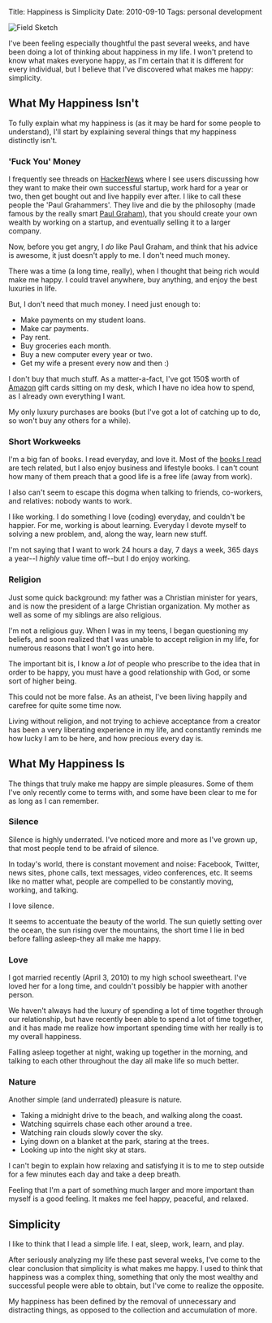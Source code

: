 Title: Happiness is Simplicity
Date: 2010-09-10
Tags: personal development


![Field Sketch][]


I've been feeling especially thoughtful the past several weeks, and have been
doing a lot of thinking about happiness in my life.  I won't pretend to know
what makes everyone happy, as I'm certain that it is different for every
individual, but I believe that I've discovered what makes me happy: simplicity.


## What My Happiness Isn't

To fully explain what my happiness is (as it may be hard for some people to
understand), I'll start by explaining several things that my happiness
distinctly isn't.


### 'Fuck You' Money

I frequently see threads on [HackerNews][] where I see users discussing how
they want to make their own successful startup, work hard for a year or two,
then get bought out and live happily ever after.  I like to call these people
the 'Paul Grahammers'.  They live and die by the philosophy (made famous by the
really smart [Paul Graham][]), that you should create your own wealth by
working on a startup, and eventually selling it to a larger company.

Now, before you get angry, I *do* like Paul Graham, and think that his advice
is awesome, it just doesn't apply to me.  I don't need much money.

There was a time (a long time, really), when I thought that being rich would
make me happy.  I could travel anywhere, buy anything, and enjoy the best
luxuries in life.

But, I don't need that much money.  I need just enough to:

-   Make payments on my student loans.
-   Make car payments.
-   Pay rent.
-   Buy groceries each month.
-   Buy a new computer every year or two.
-   Get my wife a present every now and then :)

I don't buy that much stuff.  As a matter-a-fact, I've got 150$ worth of
[Amazon][] gift cards sitting on my desk, which I have no idea how to spend, as
I already own everything I want.

My only luxury purchases are books (but I've got a lot of catching up to do, so
won't buy any others for a while).


### Short Workweeks

I'm a big fan of books.  I read everyday, and love it.  Most of the
[books I read][] are tech related, but I also enjoy business and lifestyle
books.  I can't count how many of them preach that a good life is a free life
(away from work).

I also can't seem to escape this dogma when talking to friends, co-workers, and
relatives: nobody wants to work.

I like working.  I do something I love (coding) everyday, and couldn't be
happier.  For me, working is about learning.  Everyday I devote myself to
solving a new problem, and, along the way, learn new stuff.

I'm not saying that I want to work 24 hours a day, 7 days a week, 365 days a
year--I *highly* value time off--but I do enjoy working.


### Religion

Just some quick background: my father was a Christian minister for years, and
is now the president of a large Christian organization.  My mother as well as
some of my siblings are also religious.

I'm not a religious guy.  When I was in my teens, I began questioning my
beliefs, and soon realized that I was unable to accept religion in my life, for
numerous reasons that I won't go into here.

The important bit is, I know a *lot* of people who prescribe to the idea that
in order to be happy, you must have a good relationship with God, or some sort
of higher being.

This could not be more false.  As an atheist, I've been living happily and
carefree for quite some time now.

Living without religion, and not trying to achieve acceptance from a creator
has been a very liberating experience in my life, and constantly reminds me how
lucky I am to be here, and how precious every day is.


## What My Happiness Is

The things that truly make me happy are simple pleasures.  Some of them I've
only recently come to terms with, and some have been clear to me for as long as
I can remember.


### Silence

Silence is highly underrated.  I've noticed more and more as I've grown up,
that most people tend to be afraid of silence.

In today's world, there is constant movement and noise: Facebook, Twitter, news
sites, phone calls, text messages, video conferences, etc.  It seems like no
matter what, people are compelled to be constantly moving, working, and
talking.

I love silence.

It seems to accentuate the beauty of the world.  The sun quietly setting over
the ocean, the sun rising over the mountains, the short time I lie in bed
before falling asleep-they all make me happy.


### Love

I got married recently (April 3, 2010) to my high school sweetheart.  I've
loved her for a long time, and couldn't possibly be happier with another
person.

We haven't always had the luxury of spending a lot of time together through our
relationship, but have recently been able to spend a lot of time together, and
it has made me realize how important spending time with her really is to my
overall happiness.

Falling asleep together at night, waking up together in the morning, and
talking to each other throughout the day all make life so much better.


### Nature

Another simple (and underrated) pleasure is nature.

-   Taking a midnight drive to the beach, and walking along the coast.
-   Watching squirrels chase each other around a tree.
-   Watching rain clouds slowly cover the sky.
-   Lying down on a blanket at the park, staring at the trees.
-   Looking up into the night sky at stars.

I can't begin to explain how relaxing and satisfying it is to me to step
outside for a few minutes each day and take a deep breath.

Feeling that I'm a part of something much larger and more important than myself
is a good feeling.  It makes me feel happy, peaceful, and relaxed.


## Simplicity

I like to think that I lead a simple life.  I eat, sleep, work, learn, and
play.

After seriously analyzing my life these past several weeks, I've come to the
clear conclusion that simplicity is what makes me happy.  I used to think that
happiness was a complex thing, something that only the most wealthy and
successful people were able to obtain, but I've come to realize the opposite.

My happiness has been defined by the removal of unnecessary and distracting
things, as opposed to the collection and accumulation of more.


  [Field Sketch]: |filename|/images/2010/field-sketch.png "Field Sketch"
  [HackerNews]: http://news.ycombinator.com/ "Hacker News"
  [Paul Graham]: http://www.paulgraham.com/ "Paul Graham"
  [Amazon]: http://www.amazon.com/?_encoding=UTF8&camp=1789&creative=390957&linkCode=ur2&tag=rdegges-20 "Amazon"
  [books I read]: http://www.amazon.com/gp/cdp/member-reviews/A3E3Y9R7W5NAI8/?ie=UTF8&camp=1789&creative=390957&linkCode=ur2&sort_by=MostRecentReview&tag=rdegges-20 "Randall Degges' Amazon Reviews"
